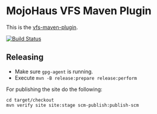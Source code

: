 # MojoHaus VFS Maven Plugin

This is the [vfs-maven-plugin](http://www.mojohaus.org/vfs/vfs-maven-plugin/).

[![Build Status](https://travis-ci.org/mojohaus/vfs-maven-plugin.svg?branch=master)](https://travis-ci.org/mojohaus/vfs/vfs-maven-plugin)

## Releasing

* Make sure `gpg-agent` is running.
* Execute `mvn -B release:prepare release:perform`

For publishing the site do the following:

```
cd target/checkout
mvn verify site site:stage scm-publish:publish-scm
```